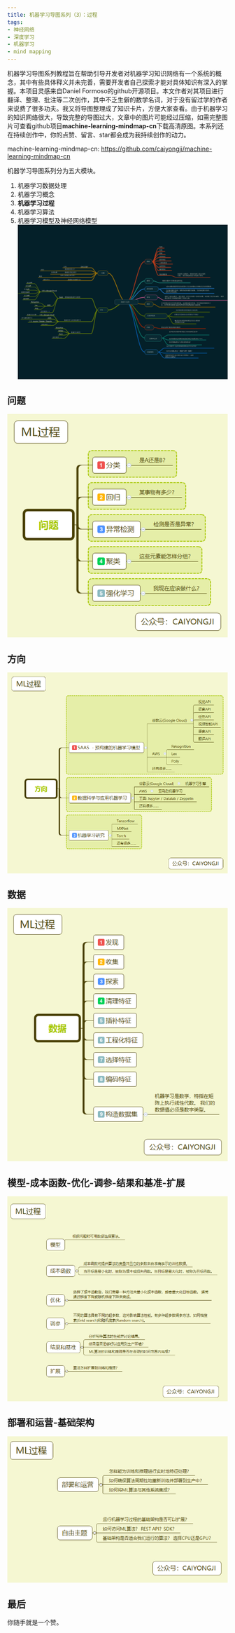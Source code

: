 ```yaml
---
title: 机器学习导图系列（3）：过程
tags:
- 神经网络
- 深度学习
- 机器学习
- mind mapping
---
```

机器学习导图系列教程旨在帮助引导开发者对机器学习知识网络有一个系统的概念，其中有些具体释义并未完善，需要开发者自己探索才能对具体知识有深入的掌握。本项目灵感来自Daniel Formoso的github开源项目。本文作者对其项目进行翻译、整理、批注等二次创作，其中不乏生僻的数学名词，对于没有留过学的作者来说费了很多功夫。我又将导图整理成了知识卡片，方便大家查看。由于机器学习的知识网络很大，导致完整的导图过大，文章中的图片可能经过压缩，如需完整图片可查看github项目**machine-learning-mindmap-cn**下载高清原图。本系列还在持续创作中，你的点赞、留言、star都会成为我持续创作的动力。

machine-learning-mindmap-cn: https://github.com/caiyongji/machine-learning-mindmap-cn

机器学习导图系列分为五大模块。

1. 机器学习数据处理
2. 机器学习概念
3. **机器学习过程**
4. 机器学习算法
5. 机器学习模型及神经网络模型
![图片描述][1]
## 问题
![图片描述][2]
## 方向
![图片描述][3]

## 数据
![图片描述][4]

## 模型-成本函数-优化-调参-结果和基准-扩展
![图片描述][5]

## 部署和运营-基础架构
![图片描述][6]



## 最后

你随手就是一个赞。


  [1]: /assets/images/machine-learning/Process/process.png
  [2]: /assets/images/machine-learning/Process/问题.png
  [3]: /assets/images/machine-learning/Process/方向.png
  [4]: /assets/images/machine-learning/Process/数据.png
  [5]: /assets/images/machine-learning/Process/模型-成本函数-优化-调参-结果和基准-扩展.png
  [6]: /assets/images/machine-learning/Process/部署和运营-基础架构.png
